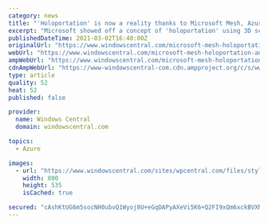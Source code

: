 ```yaml
---
category: news
title: "'Holoportation' is now a reality thanks to Microsoft Mesh, Azure, and HoloLens 2"
excerpt: "Microsoft showed off a concept of 'holoportation' using 3D scans of people to \"beam them\" to a virtual location. Today, the company is making it a reality with Microsoft Mesh's announcement, a new mixed-reality platform powered by its Azure cloud service."
publishedDateTime: 2021-03-02T16:40:00Z
originalUrl: "https://www.windowscentral.com/microsoft-mesh-holoportation-announced"
webUrl: "https://www.windowscentral.com/microsoft-mesh-holoportation-announced"
ampWebUrl: "https://www.windowscentral.com/microsoft-mesh-holoportation-announced?amp"
cdnAmpWebUrl: "https://www-windowscentral-com.cdn.ampproject.org/c/s/www.windowscentral.com/microsoft-mesh-holoportation-announced?amp"
type: article
quality: 52
heat: 52
published: false

provider:
  name: Windows Central
  domain: windowscentral.com

topics:
  - Azure

images:
  - url: "https://www.windowscentral.com/sites/wpcentral.com/files/styles/large/public/field/image/2019/02/hololens-2-announce.jpg"
    width: 800
    height: 535
    isCached: true

secured: "cAshKtUG6m5socNH0ubvQ1Wyoj8U+eGqDAPyAXeVi5K6+Q2FI9xQm6xckBVXNF4irITSPAEZlMo8zkItfRliGWREPJXHVG2zRUClllR+qb9iXrm8og1BCUOJyHZRkTP7IKNrIHOApmZJTIMBNHYwXmo0U35Z/hLr4gd61Vr2YsohOlpEGMB1xovDbbbRP2r5a8/RuCrpB+TX9VLgz2coZoUBIUlipvbySXUIDD7O9UeziP4UUzFNOlezpBXGUE90CaeFmpveuUcLb9kE9k2gr8sokJXOjsNCa3Mvh1pN7OMFdD4sArwu2q2it4i7GKrgS7nGjCvuYUMCIj7V4cgsgcJ62Bv2jXmWR4B6HypDj8o=;LLfmx7BiMb+S0cRo0ZF0yw=="
---
```


